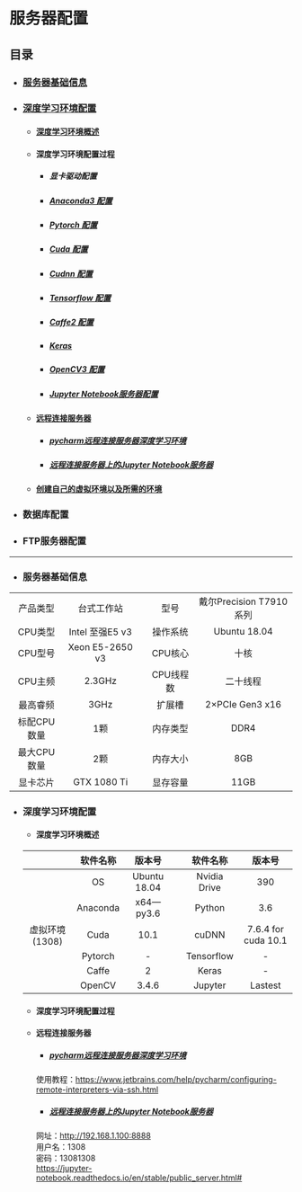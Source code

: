 # 服务器配置
## 目录
* ### [服务器基础信息](https://github.com/JinghuiChan/WYU-Lab-1308/blob/master/Files/%E6%9C%8D%E5%8A%A1%E5%99%A8%E9%85%8D%E7%BD%AE.md#%E6%9C%8D%E5%8A%A1%E5%99%A8%E5%9F%BA%E7%A1%80%E4%BF%A1%E6%81%AF-1)
* ### [深度学习环境配置](https://github.com/JinghuiChan/WYU-Lab-1308/blob/master/Files/%E6%9C%8D%E5%8A%A1%E5%99%A8%E9%85%8D%E7%BD%AE.md#%E6%B7%B1%E5%BA%A6%E5%AD%A6%E4%B9%A0%E7%8E%AF%E5%A2%83%E9%85%8D%E7%BD%AE-1)
   * #### [深度学习环境概述](https://github.com/JinghuiChan/WYU-Lab-1308/blob/master/Files/%E6%9C%8D%E5%8A%A1%E5%99%A8%E9%85%8D%E7%BD%AE.md#%E6%B7%B1%E5%BA%A6%E5%AD%A6%E4%B9%A0%E7%8E%AF%E5%A2%83%E6%A6%82%E8%BF%B0-1)
   * #### 深度学习环境配置过程
      * ##### 显卡驱动配置
      * ##### [Anaconda3 配置](https://github.com/JinghuiChan/WYU-Lab-1308/blob/master/Files/Anaconda%E9%85%8D%E7%BD%AE.md)
      * ##### [Pytorch 配置](https://pytorch.org/get-started/locally/)
      * ##### [Cuda 配置](https://developer.nvidia.com/cuda-downloads)
      * ##### [Cudnn 配置](https://developer.nvidia.com/rdp/cudnn-download)
      * ##### [Tensorflow 配置](https://pytorch.org/get-started/locally/)
      * ##### [Caffe2 配置](http://caffe.berkeleyvision.org/install_apt.html)
      * ##### [Keras](https://keras.io/#installation)
      * ##### [OpenCV3 配置](https://docs.opencv.org/master/d7/d9f/tutorial_linux_install.html)
      * ##### [Jupyter Notebook服务器配置](https://jupyter-notebook.readthedocs.io/en/stable/public_server.html)
   * #### [远程连接服务器](https://github.com/JinghuiChan/WYU-Lab-1308/blob/master/Files/%E6%9C%8D%E5%8A%A1%E5%99%A8%E9%85%8D%E7%BD%AE.md#%E8%BF%9C%E7%A8%8B%E8%BF%9E%E6%8E%A5%E6%9C%8D%E5%8A%A1%E5%99%A8-1)
      * ##### [pycharm远程连接服务器深度学习环境](https://github.com/JinghuiChan/WYU-Lab-1308/blob/master/Files/%E6%9C%8D%E5%8A%A1%E5%99%A8%E9%85%8D%E7%BD%AE.md#pycharm%E8%BF%9C%E7%A8%8B%E8%BF%9E%E6%8E%A5%E6%9C%8D%E5%8A%A1%E5%99%A8%E6%B7%B1%E5%BA%A6%E5%AD%A6%E4%B9%A0%E7%8E%AF%E5%A2%83-1)
      * ##### [远程连接服务器上的Jupyter Notebook服务器](https://github.com/JinghuiChan/WYU-Lab-1308/blob/master/Files/%E6%9C%8D%E5%8A%A1%E5%99%A8%E9%85%8D%E7%BD%AE.md#%E8%BF%9C%E7%A8%8B%E8%BF%9E%E6%8E%A5%E6%9C%8D%E5%8A%A1%E5%99%A8%E4%B8%8A%E7%9A%84jupyter-notebook%E6%9C%8D%E5%8A%A1%E5%99%A8-1)
   * #### [创建自己的虚拟环境以及所需的环境](https://docs.conda.io/projects/conda/en/latest/commands/create.html)
* ### 数据库配置
* ### FTP服务器配置

<hr>

* ### 服务器基础信息

|    |    |    |    |   |
|    :----:    |  :----:  |  :----:  |  :----:  |  :----:  |
|  产品类型  |  台式工作站  |    | 型号   |  戴尔Precision T7910 系列  |
|  CPU类型  |  Intel 至强E5 v3  |    | 操作系统   |  Ubuntu 18.04  |
|  CPU型号  |  Xeon E5-2650 v3  |    | CPU核心   |  十核  |
|  CPU主频  |  2.3GHz  |    | CPU线程数   |  二十线程  |
|  最高睿频  |  3GHz  |    | 扩展槽   |  2×PCIe Gen3 x16  |
|  标配CPU数量  |  1颗  |    | 内存类型   |  DDR4  |
|  最大CPU数量  |  2颗  |    | 内存大小   |  8GB  |
|  显卡芯片  |  GTX 1080 Ti |    | 显存容量   |  11GB  |


* ### 深度学习环境配置
   * #### 深度学习环境概述
   |                |  软件名称  | 版本号   |    | 软件名称   | 版本号  |
   |     :----:     |   :----:    |  :----:  |  :----:  |  :----:  |  :----:  |
   |                |  OS  |  Ubuntu 18.04  |    | Nvidia Drive   |  390  |
   |                |  Anaconda  |  x64—py3.6  |    | Python   |  3.6  |
   | 虚拟环境(1308)  |  Cuda  |  10.1  |    | cuDNN   |  7.6.4 for cuda 10.1  |
   |                |  Pytorch  |  -  |    | Tensorflow   |  -  |
   |                |  Caffe  |  2  |    | Keras   |  -  |
   |                |  OpenCV  |  3.4.6  |    | Jupyter   |  Lastest  |

    * #### 深度学习环境配置过程
    * #### 远程连接服务器
        * ##### [pycharm远程连接服务器深度学习环境](https://www.jetbrains.com/help/pycharm/configuring-remote-interpreters-via-ssh.html)
        使用教程：https://www.jetbrains.com/help/pycharm/configuring-remote-interpreters-via-ssh.html
        * ##### [远程连接服务器上的Jupyter Notebook服务器](https://jupyter-notebook.readthedocs.io/en/stable/public_server.html#)
        网址：http://192.168.1.100:8888  
        用户名：1308  
        密码：13081308     
        https://jupyter-notebook.readthedocs.io/en/stable/public_server.html#   

            
    
        
        